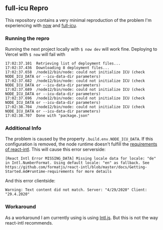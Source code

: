 ## full-icu Repro

This repository contains a very minimal reproduction of the problem I'm experiencing with [now](https://github.com/zeit/now) and [full-icu](https://github.com/unicode-org/full-icu-npm).

### Running the repro

Running the next project locally with `$ now dev` will work fine.
Deploying to Vercel with `$ now` will fail with

```
17:02:37.101  Retrieving list of deployment files...
17:02:37.436  Downloading 8 deployment files...
17:02:37.658  /node12/bin/node: could not initialize ICU (check NODE_ICU_DATA or --icu-data-dir parameters)
17:02:37.682  /node12/bin/node: could not initialize ICU (check NODE_ICU_DATA or --icu-data-dir parameters)
17:02:37.689  /node12/bin/node: could not initialize ICU (check NODE_ICU_DATA or --icu-data-dir parameters)
17:02:37.696  /node12/bin/node: could not initialize ICU (check NODE_ICU_DATA or --icu-data-dir parameters)
17:02:38.704  /node12/bin/node: could not initialize ICU (check NODE_ICU_DATA or --icu-data-dir parameters)
17:02:38.707  Done with "package.json"
```

### Additional Info

The problem is caused by the property `.build.env.NODE_ICU_DATA`. If this configuration is removed,
the node runtime doesn't fulfill the [requirements of react-intl](https://formatjs.io/docs/runtime-requirements#nodejs).
This will cause this error serverside:

```
[React Intl Error MISSING_DATA] Missing locale data for locale: "de" in Intl.NumberFormat. Using default locale: "en" as fallback. See https://github.com/formatjs/react-intl/blob/master/docs/Getting-Started.md#runtime-requirements for more details
```

And this error clientside:

```
Warning: Text content did not match. Server: "4/29/2020" Client: "29.4.2020"
```

### Workaround

As a workaround I am currently using is using [Intl.js](https://github.com/andyearnshaw/Intl.js#intljs-and-node).
But this is not the way react-intl recommends.
